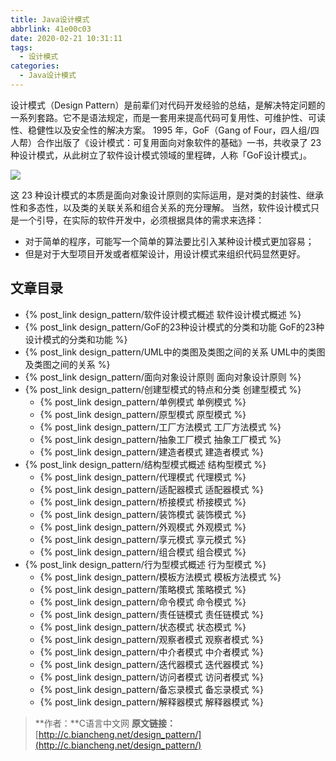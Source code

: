 ```yaml
---
title: Java设计模式
abbrlink: 41e00c03
date: 2020-02-21 10:31:11
tags:
  - 设计模式
categories:
  - Java设计模式
---
```

设计模式（Design Pattern）是前辈们对代码开发经验的总结，是解决特定问题的一系列套路。它不是语法规定，而是一套用来提高代码可复用性、可维护性、可读性、稳健性以及安全性的解决方案。
1995 年，GoF（Gang of Four，四人组/四人帮）合作出版了《设计模式：可复用面向对象软件的基础》一书，共收录了 23 种设计模式，从此树立了软件设计模式领域的里程碑，人称「GoF设计模式」。

![](https://cdn.nlark.com/yuque/0/2020/jpeg/86832/1582193830536-7a4a05b0-6195-4cf3-81f8-6fe9ef6960f1.jpeg)

这 23 种设计模式的本质是面向对象设计原则的实际运用，是对类的封装性、继承性和多态性，以及类的关联关系和组合关系的充分理解。
当然，软件设计模式只是一个引导，在实际的软件开发中，必须根据具体的需求来选择：

- 对于简单的程序，可能写一个简单的算法要比引入某种设计模式更加容易；
- 但是对于大型项目开发或者框架设计，用设计模式来组织代码显然更好。

## 文章目录

- {% post_link design_pattern/软件设计模式概述 软件设计模式概述 %}
- {% post_link design_pattern/GoF的23种设计模式的分类和功能 GoF的23种设计模式的分类和功能 %}
- {% post_link design_pattern/UML中的类图及类图之间的关系 UML中的类图及类图之间的关系 %}
- {% post_link design_pattern/面向对象设计原则 面向对象设计原则 %}
- {% post_link design_pattern/创建型模式的特点和分类 创建型模式 %}
  - {% post_link design_pattern/单例模式 单例模式 %}
  - {% post_link design_pattern/原型模式 原型模式 %}
  - {% post_link design_pattern/工厂方法模式 工厂方法模式 %}
  - {% post_link design_pattern/抽象工厂模式 抽象工厂模式 %}
  - {% post_link design_pattern/建造者模式 建造者模式 %}
- {% post_link design_pattern/结构型模式概述 结构型模式 %}
  - {% post_link design_pattern/代理模式 代理模式 %}
  - {% post_link design_pattern/适配器模式 适配器模式 %}
  - {% post_link design_pattern/桥接模式 桥接模式 %}
  - {% post_link design_pattern/装饰模式 装饰模式 %}
  - {% post_link design_pattern/外观模式 外观模式 %}
  - {% post_link design_pattern/享元模式 享元模式 %}
  - {% post_link design_pattern/组合模式 组合模式 %}
- {% post_link design_pattern/行为型模式概述 行为型模式 %}
  - {% post_link design_pattern/模板方法模式 模板方法模式 %}
  - {% post_link design_pattern/策略模式 策略模式 %}
  - {% post_link design_pattern/命令模式 命令模式 %}
  - {% post_link design_pattern/责任链模式 责任链模式 %}
  - {% post_link design_pattern/状态模式 状态模式 %}
  - {% post_link design_pattern/观察者模式 观察者模式 %}
  - {% post_link design_pattern/中介者模式 中介者模式 %}
  - {% post_link design_pattern/迭代器模式 迭代器模式 %}
  - {% post_link design_pattern/访问者模式 访问者模式 %}
  - {% post_link design_pattern/备忘录模式 备忘录模式 %}
  - {% post_link design_pattern/解释器模式 解释器模式 %}

> **作者：**C语言中文网
> **原文链接：**[http://c.biancheng.net/design_pattern/](http://c.biancheng.net/design_pattern/)
